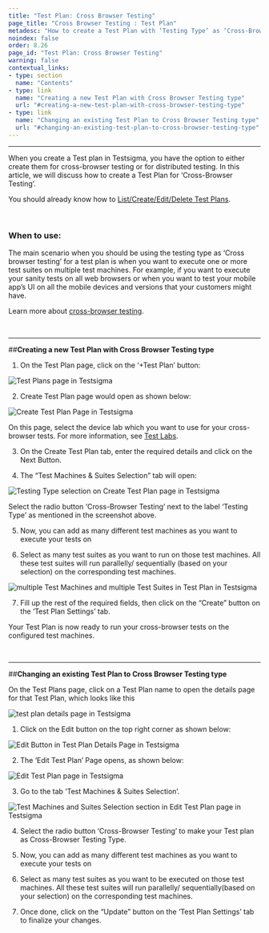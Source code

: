```yaml
---
title: "Test Plan: Cross Browser Testing"
page_title: "Cross Browser Testing : Test Plan"
metadesc: "How to create a Test Plan with ‘Testing Type’ as ‘Cross-Browser Testing’."
noindex: false
order: 8.26
page_id: "Test Plan: Cross Browser Testing"
warning: false
contextual_links:
- type: section
  name: "Contents" 
- type: link
  name: "Creating a new Test Plan with Cross Browser Testing type"
  url: "#creating-a-new-test-plan-with-cross-browser-testing-type"
- type: link
  name: "Changing an existing Test Plan to Cross Browser Testing type"
  url: "#changing-an-existing-test-plan-to-cross-browser-testing-type"
---
```


---

When you create a Test plan in Testsigma, you have the option to either create them for cross-browser testing or for distributed testing. In this article, we will discuss how to create a Test Plan for ‘Cross-Browser Testing’.


You should already know how to [List/Create/Edit/Delete Test Plans](https://testsigma.com/docs/test-management/test-plans/overview/).

&emsp;

### When to use:
The main scenario when you should be using the testing type as ‘Cross browser testing’ for a test plan is when you want to execute one or more test suites on multiple test machines. For example, if you want to execute your sanity tests on all web browsers or when you want to test your mobile app’s UI on all the mobile devices and versions that your customers might have. 

Learn more about [cross-browser testing](https://testsigma.com/cross-browser-testing).

&emsp;

---
##**Creating a new Test Plan with Cross Browser Testing type**
1. On the Test Plan page, click on the ‘+Test Plan’ button:

![Test Plans page in Testsigma](https://docs.testsigma.com/images/cross-browser-testing/test-plans-page-testsigma.png)

2. Create Test Plan page would open as shown below:

![Create Test Plan Page in Testsigma](https://s3.amazonaws.com/static-docs.testsigma.com/new_images/test-management/test-plans/cross-browser-testing/Create-test-plan-first-tab.png)

   
On this page, select the device lab which you want to use for your cross-browser tests. For more information, see [Test Labs](https://testsigma.com/docs/test-management/test-plans/supported-test-lab-types/).

3. On the Create Test Plan tab, enter the required details and click on the Next Button.

4. The “Test Machines & Suites Selection” tab will open:

![Testing Type selection on Create Test Plan page in Testsigma](https://s3.amazonaws.com/static-docs.testsigma.com/new_images/test-management/test-plans/cross-browser-testing/Create-test-plan-second-tab-cross-browser-testing-tab.png)

Select the radio button ‘Cross-Browser Testing’ next to the label ‘Testing Type’ as mentioned in the screenshot above.

5. Now, you can add as many different test machines as you want to execute your tests on
   
6. Select as many test suites as you want to run on those test machines. All these test suites will run parallelly/ sequentially (based on your selection) on the corresponding test machines.

![multiple Test Machines and multiple Test Suites in Test Plan in Testsigma](https://s3.amazonaws.com/static-docs.testsigma.com/new_images/test-management/test-plans/cross-browser-testing/Multiple-test-machines-multiple-test-suites-test-plan-second-tab-testsigma.png)
   
7. Fill up the rest of the required fields, then click on the “Create” button on the ‘Test Plan Settings’ tab.

Your Test Plan is now ready to run your cross-browser tests on the configured test machines. 

&emsp;

---
##**Changing an existing Test Plan to Cross Browser Testing type**

On the Test Plans page, click on a Test Plan name to open the details page for that Test Plan, which looks like this

![test plan details page in Testsigma](https://docs.testsigma.com/images/cross-browser-testing/test-plan-details-page-testsigma.png)

1. Click on the Edit button on the top right corner as shown below: 

![Edit Button in Test Plan Details Page in Testsigma](https://docs.testsigma.com/images/cross-browser-testing/edit-button-test-plan-details-page-testsigma.png)

2. The ‘Edit Test Plan’ Page opens, as shown below:

![Edit Test Plan page in Testsigma](https://s3.amazonaws.com/static-docs.testsigma.com/new_images/test-management/test-plans/cross-browser-testing/edit-test-plan-page-testsigma.png)

3. Go to the tab ‘Test Machines & Suites Selection’.

![Test Machines and Suites Selection section in Edit Test Plan page in Testsigma](https://docs.testsigma.com/images/cross-browser-testing/test-machines-and-suites-selection-edit-test-plan-page-testsigma.png)

4. Select the radio button ‘Cross-Browser Testing’ to make your Test plan as Cross-Browser Testing Type. 
   
5. Now, you can add as many different test machines as you want to execute your tests on
   
6. Select as many test suites as you want to be executed on those test machines. All these test suites will run parallelly/ sequentially(based on your selection) on the corresponding test machines.
   
7. Once done, click on the “Update” button on the ‘Test Plan Settings’ tab to finalize your changes.




